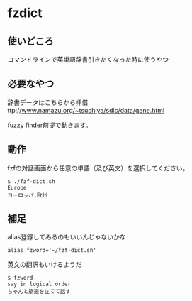 # fzdict

## 使いどころ
コマンドラインで英単語辞書引きたくなった時に使うやつ

## 必要なやつ
辞書データはこちらから拝借
ttp://www.namazu.org/~tsuchiya/sdic/data/gene.html

fuzzy finder前提で動きます。

## 動作
fzfの対話画面から任意の単語（及び英文）を選択してください。
``` shell
$ ./fzf-dict.sh          
Europe
ヨーロッパ,欧州
```
## 補足
alias登録してみるのもいいんじゃないかな
``` shell
alias fzword='~/fzf-dict.sh'
```
英文の翻訳もいけるようだ
``` shell
$ fzword
say in logical order
ちゃんと筋道を立てて話す
```
